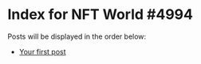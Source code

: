 # Index for NFT World #4994
Posts will be displayed in the order below:

- [Your first post](./001-first.md)

